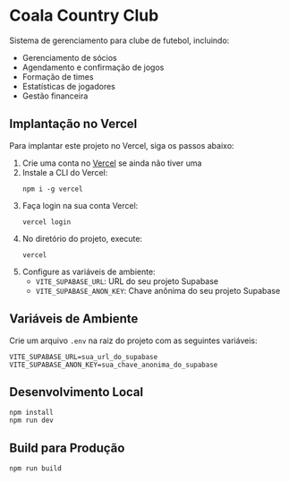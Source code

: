 # Coala Country Club

Sistema de gerenciamento para clube de futebol, incluindo:
- Gerenciamento de sócios
- Agendamento e confirmação de jogos
- Formação de times
- Estatísticas de jogadores
- Gestão financeira

## Implantação no Vercel

Para implantar este projeto no Vercel, siga os passos abaixo:

1. Crie uma conta no [Vercel](https://vercel.com) se ainda não tiver uma
2. Instale a CLI do Vercel:
   ```
   npm i -g vercel
   ```
3. Faça login na sua conta Vercel:
   ```
   vercel login
   ```
4. No diretório do projeto, execute:
   ```
   vercel
   ```
5. Configure as variáveis de ambiente:
   - `VITE_SUPABASE_URL`: URL do seu projeto Supabase
   - `VITE_SUPABASE_ANON_KEY`: Chave anônima do seu projeto Supabase

## Variáveis de Ambiente

Crie um arquivo `.env` na raiz do projeto com as seguintes variáveis:

```
VITE_SUPABASE_URL=sua_url_do_supabase
VITE_SUPABASE_ANON_KEY=sua_chave_anonima_do_supabase
```

## Desenvolvimento Local

```
npm install
npm run dev
```

## Build para Produção

```
npm run build
```